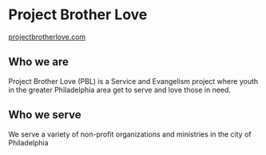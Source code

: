 # Project Brother Love
[projectbrotherlove.com](https://www.projectbrotherlove.com/)

## Who we are
Project Brother Love (PBL) is a Service and Evangelism project where youth in the greater Philadelphia area get to serve and love those in need.

## Who we serve
We serve a variety of non-profit organizations and ministries in the city of Philadelphia

